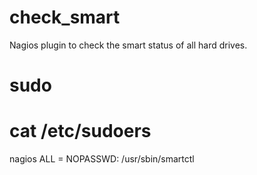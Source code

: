 check_smart
===========

Nagios plugin to check the smart status of all hard drives.

sudo
===========
 # cat /etc/sudoers
 nagios ALL = NOPASSWD: /usr/sbin/smartctl
